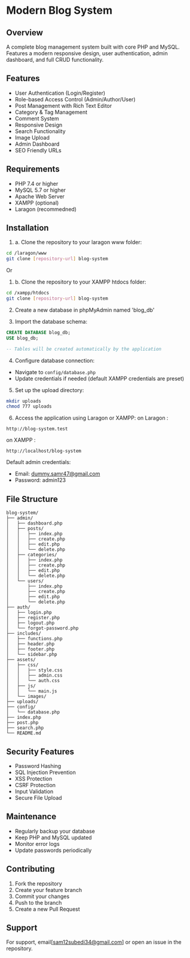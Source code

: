 # Modern Blog System

## Overview
A complete blog management system built with core PHP and MySQL. Features a modern responsive design, user authentication, admin dashboard, and full CRUD functionality.

## Features
- User Authentication (Login/Register)
- Role-based Access Control (Admin/Author/User)
- Post Management with Rich Text Editor
- Category & Tag Management
- Comment System
- Responsive Design
- Search Functionality
- Image Upload
- Admin Dashboard
- SEO Friendly URLs

## Requirements
- PHP 7.4 or higher
- MySQL 5.7 or higher
- Apache Web Server
- XAMPP (optional)
- Laragon (recommedned)

## Installation
1. a. Clone the repository to your laragon www folder:
```bash
cd /laragon/www
git clone [repository-url] blog-system
``` 
Or

1. b. Clone the repository to your XAMPP htdocs folder:
```bash
cd /xampp/htdocs
git clone [repository-url] blog-system
```

2. Create a new database in phpMyAdmin named 'blog_db'

3. Import the database schema:
```sql
CREATE DATABASE blog_db;
USE blog_db;

-- Tables will be created automatically by the application
```

4. Configure database connection:
- Navigate to `config/database.php`
- Update credentials if needed (default XAMPP credentials are preset)

5. Set up the upload directory:
```bash
mkdir uploads
chmod 777 uploads
```

6. Access the application using Laragon or XAMPP:
on Laragon :
```
http://blog-system.test
```

on XAMPP :
```
http://localhost/blog-system
```

Default admin credentials:
- Email: dummy.samr47@gmail.com
- Password: admin123

## File Structure
```
blog-system/
├── admin/
│   ├── dashboard.php
│   ├── posts/
│   │   ├── index.php
│   │   ├── create.php
│   │   ├── edit.php
│   │   └── delete.php
│   ├── categories/
│   │   ├── index.php
│   │   ├── create.php
│   │   ├── edit.php
│   │   └── delete.php
│   └── users/
│       ├── index.php
│       ├── create.php
│       ├── edit.php
│       └── delete.php
├── auth/
│   ├── login.php
│   ├── register.php
│   ├── logout.php
│   └── forgot-password.php
├── includes/
│   ├── functions.php
│   ├── header.php
│   ├── footer.php
│   └── sidebar.php
├── assets/
│   ├── css/
│   │   ├── style.css
│   │   ├── admin.css
│   │   └── auth.css
│   ├── js/
│   │   └── main.js
│   └── images/
├── uploads/
├── config/
│   └── database.php
├── index.php
├── post.php
├── search.php
└── README.md
```

## Security Features
- Password Hashing
- SQL Injection Prevention
- XSS Protection
- CSRF Protection
- Input Validation
- Secure File Upload

## Maintenance
- Regularly backup your database
- Keep PHP and MySQL updated
- Monitor error logs
- Update passwords periodically

## Contributing
1. Fork the repository
2. Create your feature branch
3. Commit your changes
4. Push to the branch
5. Create a new Pull Request


## Support
For support, email[sam12subedi34@gmail.com] or open an issue in the repository.